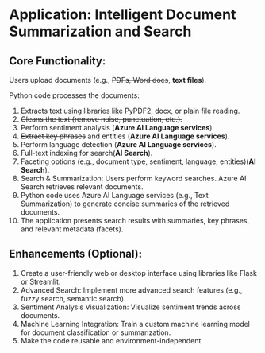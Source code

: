 # Application: Intelligent Document Summarization and Search

## Core Functionality:

Users upload documents (e.g., ~~PDFs, Word docs~~, **text files**).

Python code processes the documents:
1. Extracts text using libraries like PyPDF2, docx, or plain file reading. 
2. ~~Cleans the text (remove noise, punctuation, etc.).~~ 
3. Perform sentiment analysis (**Azure AI Language services**).
4. ~~Extract key phrases~~ and entities (**Azure AI Language services**).
5. Perform language detection (**Azure AI Language services**).
6. Full-text indexing for search(**AI Search**).
7. Faceting options (e.g., document type, sentiment, language, entities)(**AI Search**).
8. Search & Summarization: Users perform keyword searches. Azure AI Search retrieves relevant documents. 
9. Python code uses Azure AI Language services (e.g., Text Summarization) to generate concise summaries of the retrieved documents. 
10. The application presents search results with summaries, key phrases, and relevant metadata (facets). 

## Enhancements (Optional):

1. Create a user-friendly web or desktop interface using libraries like Flask or Streamlit.
2. Advanced Search: Implement more advanced search features (e.g., fuzzy search, semantic search).
3. Sentiment Analysis Visualization: Visualize sentiment trends across documents.
4. Machine Learning Integration: Train a custom machine learning model for document classification or summarization.
5. Make the code reusable and environment-independent